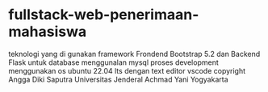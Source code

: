 # fullstack-web-penerimaan-mahasiswa
teknologi yang di gunakan framework Frondend Bootstrap 5.2 dan Backend Flask
untuk database menggunalan mysql
proses development menggunakan os ubuntu 22.04 lts dengan text editor vscode
copyright Angga Diki Saputra Universitas Jenderal Achmad Yani Yogyakarta
